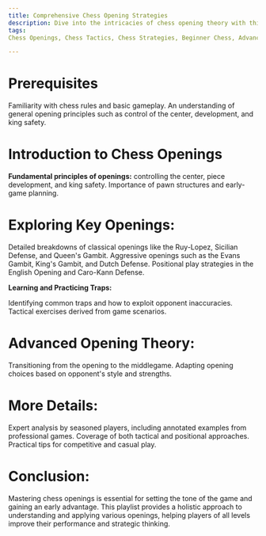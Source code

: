 ```yaml
---
title: Comprehensive Chess Opening Strategies
description: Dive into the intricacies of chess opening theory with this meticulously crafted playlist. Whether you're a beginner eager to learn fundamental openings or an advanced player looking to refine your repertoire, this series covers a wide range of strategies, including popular and lesser-known openings. Each video is designed to enhance your understanding of the principles, traps, and advanced tactics for a solid opening game.
tags:
Chess Openings, Chess Tactics, Chess Strategies, Beginner Chess, Advanced Chess, Opening Traps, Chess Theory, Chess Training, Gambit Openings, Positional Play.

---
```

# Prerequisites
Familiarity with chess rules and basic gameplay.
An understanding of general opening principles such as control of the center, development, and king safety.

# Introduction to Chess Openings

**Fundamental principles of openings:** controlling the center, piece development, and king safety.
Importance of pawn structures and early-game planning.

# Exploring Key Openings:

Detailed breakdowns of classical openings like the Ruy-Lopez, Sicilian Defense, and Queen's Gambit.
Aggressive openings such as the Evans Gambit, King's Gambit, and Dutch Defense.
Positional play strategies in the English Opening and Caro-Kann Defense.

**Learning and Practicing Traps:**

Identifying common traps and how to exploit opponent inaccuracies.
Tactical exercises derived from game scenarios.

# Advanced Opening Theory:

Transitioning from the opening to the middlegame.
Adapting opening choices based on opponent's style and strengths.

# More Details:
Expert analysis by seasoned players, including annotated examples from professional games.
Coverage of both tactical and positional approaches.
Practical tips for competitive and casual play.

# Conclusion:

Mastering chess openings is essential for setting the tone of the game and gaining an early advantage. This playlist provides a holistic approach to understanding and applying various openings, helping players of all levels improve their performance and strategic thinking.
